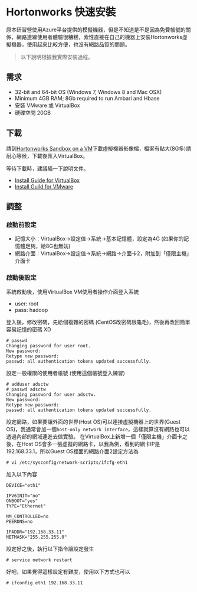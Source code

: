 # Hortonworks 快速安裝 #

原本研習營使用Azure平台提供的模擬機器，但是不知道是不是因為免費帳號的關係，網路連線使用者體驗很糟糕，索性直接在自己的機器上安裝Hortonworks虛擬機器，使用起來比較方便，也沒有網路品質的問題。

> 以下說明根據我實際安裝過程。

## 需求 ##

- 32-bit and 64-bit OS (Windows 7, Windows 8 and Mac OSX)
- Minimum 4GB RAM; 8Gb required to run Ambari and Hbase
- 安裝 VMware 或 VirtualBox
- 硬碟空間 20GB

## 下載 ##

請到[Hortonworks Sandbox on a VM](http://hortonworks.com/products/hortonworks-sandbox/#install)下載虛擬機器影像檔，檔案有點大(8G多)請耐心等候，下載後匯入VirtualBox。

等待下載時，建議瞄一下說明文件。
- [Install Guide for VirtualBox](http://hortonworks.com/wp-content/uploads/2015/07/Import_on_Vbox_7_20_2015.pdf)
- [Install Guild for VMware](http://hortonworks.com/wp-content/uploads/2015/07/Import_on_VMware_7_20_2015.pdf)

## 調整 ##

### 啟動前設定 ###
- 記憶大小：VirtualBox→設定值→系統→基本記憶體，設定為4G (如果你的記憶體足夠，給8G也無妨)
- 網路介面：VirtualBox→設定值→系統→網路→介面卡2，附加到「僅限主機」介面卡

### 啟動後設定 ###
系統啟動後，使用VirtualBox VM使用者操作介面登入系統
- user: root
- pass: hadoop

登入後，修改密碼，先給個複雜的密碼 (CentOS改密碼很龜毛)，然後再改回簡單容易記憶的密碼 XD
```
# passwd
Changing password for user root.
New password:
Retype new password:
passwd: all authentication tokens updated successfully.
```

設定一般權限的使用者帳號 (使用這個帳號登入練習)
```
# adduser adsctw
# passwd adsctw
Changing password for user adsctw.
New password:
Retype new password:
passwd: all authentication tokens updated successfully.
```

設定網路，如果要讓外面的世界(Host OS)可以連接虛擬機器上的世界(Guest OS)，我通常會加一個```host-only network interface```，這樣就算沒有網路也可以透過內部的網域連進去做實驗。
在VirtualBox上新增一個「僅限主機」介面卡之後，在Host OS會多一張虛擬的網路卡，以我為例，看到的網卡IP是192.168.33.1，所以Guest OS裡面的網路介面2設定方法為
```
# vi /etc/sysconfig/network-scripts/ifcfg-eth1
```
加入以下內容
```
DEVICE="eth1"

IPV6INIT="no"
ONBOOT="yes"
TYPE="Ethernet"

NM_CONTROLLED=no
PEERDNS=no

IPADDR="192.168.33.11"
NETMASK="255.255.255.0"
```
設定好之後，執行以下指令讓設定發生
```
# service network restart
```

好吧，如果覺得這樣設定有難度，使用以下方式也可以
```
# ifconfig eth1 192.168.33.11
```
